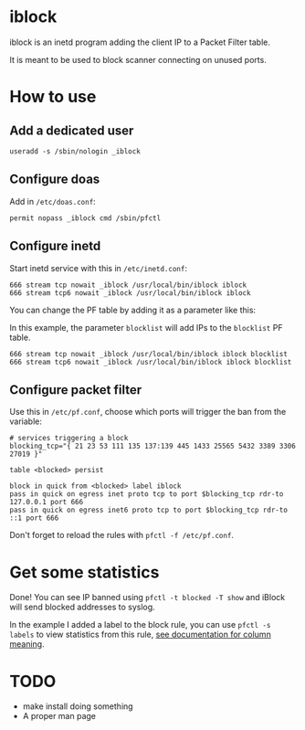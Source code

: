 # iblock

iblock is an inetd program adding the client IP to a Packet Filter table.

It is meant to be used to block scanner connecting on unused ports.


# How to use

## Add a dedicated user

```
useradd -s /sbin/nologin _iblock
```

## Configure doas

Add in `/etc/doas.conf`:

```
permit nopass _iblock cmd /sbin/pfctl
```

## Configure inetd

Start inetd service with this in `/etc/inetd.conf`:

```
666 stream tcp nowait _iblock /usr/local/bin/iblock iblock
666 stream tcp6 nowait _iblock /usr/local/bin/iblock iblock
```

You can change the PF table by adding it as a parameter like this:

In this example, the parameter `blocklist` will add IPs to the `blocklist` PF table.

```
666 stream tcp nowait _iblock /usr/local/bin/iblock iblock blocklist
666 stream tcp6 nowait _iblock /usr/local/bin/iblock iblock blocklist
```

## Configure packet filter

Use this in `/etc/pf.conf`, choose which ports will trigger the ban from the variable:

```
# services triggering a block
blocking_tcp="{ 21 23 53 111 135 137:139 445 1433 25565 5432 3389 3306 27019 }"

table <blocked> persist

block in quick from <blocked> label iblock
pass in quick on egress inet proto tcp to port $blocking_tcp rdr-to 127.0.0.1 port 666
pass in quick on egress inet6 proto tcp to port $blocking_tcp rdr-to ::1 port 666
```

Don't forget to reload the rules with `pfctl -f /etc/pf.conf`.

# Get some statistics

Done! You can see IP banned using `pfctl -t blocked -T show` and iBlock will send blocked addresses to syslog.

In the example I added a label to the block rule, you can use `pfctl -s labels` to view statistics from this rule, [see documentation for column meaning](https://man.openbsd.org/pfctl#s~8).


# TODO

- make install doing something
- A proper man page
